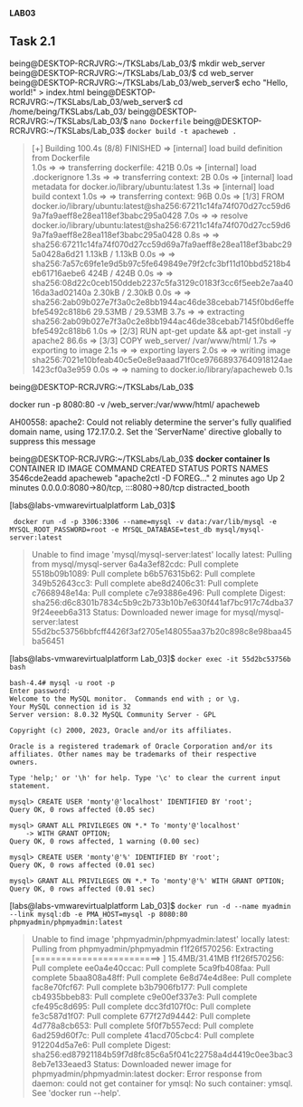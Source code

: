 **LAB03**

## **Task 2.1**

being@DESKTOP-RCRJVRG:~/TKSLabs/Lab_03/$ mkdir web_server
being@DESKTOP-RCRJVRG:~/TKSLabs/Lab_03/$ cd web_server
being@DESKTOP-RCRJVRG:~/TKSLabs/Lab_03/web_server$ echo "Hello, world!" > index.html
being@DESKTOP-RCRJVRG:~/TKSLabs/Lab_03/web_server$ cd /home/being/TKSLabs/Lab_03/
being@DESKTOP-RCRJVRG:~/TKSLabs/Lab_03/$ `nano Dockerfile`
being@DESKTOP-RCRJVRG:~/TKSLabs/Lab_03$ `docker build -t apacheweb .`

> [+] Building 100.4s (8/8) FINISHED  => [internal] load build
> definition from Dockerfile                                            
> 1.0s  => => transferring dockerfile: 421B                                                                               0.0s  => [internal] load .dockerignore                                                                                  1.3s  => => transferring context: 2B                                                                                    0.0s  => [internal] load metadata for docker.io/library/ubuntu:latest                                                   1.3s  => [internal] load build context                                                                                  1.0s  => => transferring context: 96B                                                                                   0.0s  => [1/3] FROM docker.io/library/ubuntu:latest@sha256:67211c14fa74f070d27cc59d69a7fa9aeff8e28ea118ef3babc295a0428
> 7.0s  => => resolve docker.io/library/ubuntu:latest@sha256:67211c14fa74f070d27cc59d69a7fa9aeff8e28ea118ef3babc295a0428
> 0.8s  => => sha256:67211c14fa74f070d27cc59d69a7fa9aeff8e28ea118ef3babc295a0428a6d21
> 1.13kB / 1.13kB                     0.0s  => => sha256:7a57c69fe1e9d5b97c5fe649849e79f2cfc3bf11d10bbd5218b4eb61716aebe6
> 424B / 424B                         0.0s  => =>
> sha256:08d22c0ceb150ddeb2237c5fa3129c0183f3cc6f5eeb2e7aa4016da3ad02140a
> 2.30kB / 2.30kB                     0.0s  => => sha256:2ab09b027e7f3a0c2e8bb1944ac46de38cebab7145f0bd6effebfe5492c818b6
> 29.53MB / 29.53MB                   3.7s  => => extracting sha256:2ab09b027e7f3a0c2e8bb1944ac46de38cebab7145f0bd6effebfe5492c818b6
> 1.0s  => [2/3] RUN apt-get update && apt-get install -y apache2                                                        86.6s  => [3/3] COPY web_server/ /var/www/html/                                                                          1.7s  => exporting to image                                                                                             2.1s  => => exporting layers                                                                                            2.0s  => => writing image sha256:7021e10bfeab40c5e0e8e9aaad71f0ce97668937640918124ae1423cf0a3e959
> 0.0s  => => naming to docker.io/library/apacheweb                                                                       0.1s

 

being@DESKTOP-RCRJVRG:~/TKSLabs/Lab_03$ 

docker run -p 8080:80 -v /web_server:/var/www/html/ apacheweb



AH00558: apache2: Could not reliably determine the server's fully qualified domain name, using 172.17.0.2. Set the 'ServerName' directive globally to suppress this message

being@DESKTOP-RCRJVRG:~/TKSLabs/Lab_03$ **docker container ls**
CONTAINER ID   IMAGE       COMMAND                  CREATED         STATUS         PORTS                                   NAMES
3546cde2eadd   apacheweb   "apache2ctl -D FOREG…"   2 minutes ago   Up 2 minutes   0.0.0.0:8080->80/tcp, :::8080->80/tcp   distracted_booth





[labs@labs-vmwarevirtualplatform Lab_03]$ 

     docker run -d -p 3306:3306 --name=mysql -v data:/var/lib/mysql -e MYSQL_ROOT_PASSWORD=root -e MYSQL_DATABASE=test_db mysql/mysql-server:latest

> Unable to find image 'mysql/mysql-server:latest' locally latest:
> Pulling from mysql/mysql-server 6a4a3ef82cdc: Pull complete 
> 5518b09b1089: Pull complete  b6b576315b62: Pull complete 
> 349b52643cc3: Pull complete  abe8d2406c31: Pull complete 
> c7668948e14a: Pull complete  c7e93886e496: Pull complete  Digest:
> sha256:d6c8301b7834c5b9c2b733b10b7e630f441af7bc917c74dba379f24eeeb6a313
> Status: Downloaded newer image for mysql/mysql-server:latest
> 55d2bc53756bbfcff4426f3af2705e148055aa37b20c898c8e98baa45ba56451


[labs@labs-vmwarevirtualplatform Lab_03]$ `docker exec -it 55d2bc53756b bash`

    bash-4.4# mysql -u root -p
    Enter password: 
    Welcome to the MySQL monitor.  Commands end with ; or \g.
    Your MySQL connection id is 32
    Server version: 8.0.32 MySQL Community Server - GPL
    
    Copyright (c) 2000, 2023, Oracle and/or its affiliates.
    
    Oracle is a registered trademark of Oracle Corporation and/or its
    affiliates. Other names may be trademarks of their respective
    owners.
    
    Type 'help;' or '\h' for help. Type '\c' to clear the current input statement.
    
    mysql> CREATE USER 'monty'@'localhost' IDENTIFIED BY 'root';
    Query OK, 0 rows affected (0.05 sec)
    
    mysql> GRANT ALL PRIVILEGES ON *.* To 'monty'@'localhost'
        -> WITH GRANT OPTION;
    Query OK, 0 rows affected, 1 warning (0.00 sec)
    
    mysql> CREATE USER 'monty'@'%' IDENTIFIED BY 'root';
    Query OK, 0 rows affected (0.01 sec)
    
    mysql> GRANT ALL PRIVILEGES ON *.* To 'monty'@'%' WITH GRANT OPTION;
    Query OK, 0 rows affected (0.01 sec)



[labs@labs-vmwarevirtualplatform Lab_03]$ `docker run -d --name myadmin --link mysql:db -e PMA_HOST=mysql -p 8080:80 phpmyadmin/phpmyadmin:latest`

> Unable to find image 'phpmyadmin/phpmyadmin:latest' locally latest:
> Pulling from phpmyadmin/phpmyadmin f1f26f570256: Extracting
> [========================>                          ]   15.4MB/31.41MB
> f1f26f570256: Pull complete  ee0a4e40ccac: Pull complete 
> 5ca9fb408faa: Pull complete  5baa808a48ff: Pull complete 
> 6e8d74e4d8ee: Pull complete  fac8e70fcf67: Pull complete 
> b3b7906fb177: Pull complete  cb4935bbeb83: Pull complete 
> c9e00ef337e3: Pull complete  cfe495c8d695: Pull complete 
> dcc3fd107f0c: Pull complete  fe3c587d1f07: Pull complete 
> 677f27d94442: Pull complete  4d778a8cb653: Pull complete 
> 5f0f7b557ecd: Pull complete  6ad259d60f7c: Pull complete 
> 41acd705cbc4: Pull complete  912204d5a7e6: Pull complete  Digest:
> sha256:ed87921184b59f7d8fc85c6a5f041c22758a4d4419c0ee3bac38eb7e133eaed3
> Status: Downloaded newer image for phpmyadmin/phpmyadmin:latest
> docker: Error response from daemon: could not get container for ymsql:
> No such container: ymsql. See 'docker run --help'.
